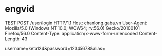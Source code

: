 # engvid

TEST 
POST /user/login HTTP/1.1
Host: chanlong.gaba.vn
User-Agent: Mozilla/5.0 (Windows NT 10.0; WOW64; rv:56.0) Gecko/20100101 Firefox/56.0
Content-Type: application/x-www-form-urlencoded
Content-Length: 43

username=keta124&password=12345678&alias=
